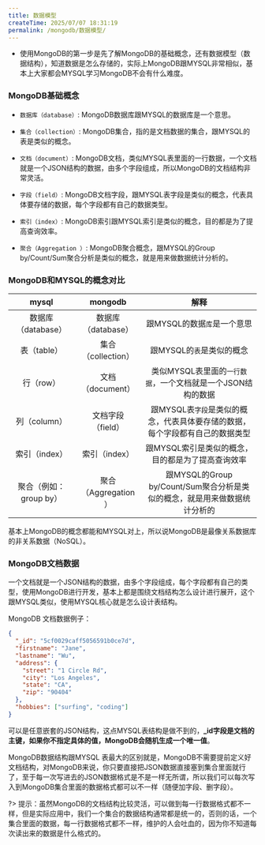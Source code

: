 ```yaml
---
title: 数据模型
createTime: 2025/07/07 18:31:19
permalink: /mongodb/数据模型/
---
```

 - 使用MongoDB的第一步是先了解MongoDB的基础概念，还有数据模型（数据结构），知道数据是怎么存储的，实际上MongoDB跟MYSQL非常相似，基本上大家都会MYSQL学习MongoDB不会有什么难度。

### MongoDB基础概念
 - `数据库（database）`: MongoDB数据库跟MYSQL的数据库是一个意思。

 - `集合（collection）`: MongoDB集合，指的是文档数据的集合，跟MYSQL的表是类似的概念。

 - `文档（document）`: MongoDB文档，类似MYSQL表里面的一行数据，一个文档就是一个JSON结构的数据，由多个字段组成，所以MongoDB的文档结构非常灵活。

 - `字段（field）`: MongoDB文档字段，跟MYSQL表字段是类似的概念，代表具体要存储的数据，每个字段都有自己的数据类型。

 - `索引（index）`: MongoDB索引跟MYSQL索引是类似的概念，目的都是为了提高查询效率。

 - `聚合（Aggregation ）`: MongoDB聚合概念，跟MYSQL的Group by/Count/Sum聚合分析是类似的概念，就是用来做数据统计分析的。

### MongoDB和MYSQL的概念对比
|         mysql          |       mongodb        |                                    解释                                     |
| :--------------------: | :------------------: | :-------------------------------------------------------------------------: |
|   数据库（database）   |  数据库（database）  |                          跟MYSQL的数据`库`是一个意思                          |
|      表（table）       |  集合（collection）  |                           跟MYSQL的`表`是类似的概念                           |
|       行（row）        |   文档（document）   |          类似MYSQL表里面的`一行数据`，一个文档就是一个JSON结构的数据          |
|      列（column）      |  文档字段（field）   | 跟MYSQL表`字段`是类似的概念，代表具体要存储的数据，每个字段都有自己的数据类型 |
|     索引（index）      |    索引（index）     |              跟MYSQL索引是类似的概念，目的都是为了提高查询效率              |
| 聚合（例如：group by） | 聚合（Aggregation ） |  跟MYSQL的Group by/Count/Sum聚合分析是类似的概念，就是用来做数据统计分析的  |

基本上MongoDB的概念都能和MYSQL对上，所以说MongoDB是最像关系数据库的非关系数据（NoSQL）。

### MongoDB文档数据
一个文档就是一个JSON结构的数据，由多个字段组成，每个字段都有自己的类型，使用MongoDB进行开发，基本上都是围绕文档结构怎么设计进行展开，这个跟MYSQL类似，使用MYSQL核心就是怎么设计表结构。

MongoDB 文档数据例子：
```json
{
  "_id": "5cf0029caff5056591b0ce7d",
  "firstname": "Jane",
  "lastname": "Wu",
  "address": {
    "street": "1 Circle Rd",
    "city": "Los Angeles",
    "state": "CA",
    "zip": "90404"
  },
  "hobbies": ["surfing", "coding"]
}
```
可以是任意嵌套的JSON结构，这点MYSQL表结构是做不到的，**_id字段是文档的主键，如果你不指定具体的值，MongoDB会随机生成一个唯一值**。

MongoDB数据结构跟MYSQL 表最大的区别就是，MongoDB不需要提前定义好文档结构，对MongoDB来说，你只要直接把JSON数据直接塞到集合里面就行了，至于每一次写进去的JSON数据格式是不是一样无所谓，所以我们可以每次写入到MongoDB集合里面的数据格式都可以不一样（随便加字段、删字段）。

?> 提示：虽然MongoDB的文档结构比较灵活，可以做到每一行数据格式都不一样，但是实际应用中，我们一个集合的数据结构通常都是统一的，否则的话，一个集合里面的数据，每一行数据格式都不一样，维护的人会吐血的，因为你不知道每次读出来的数据是什么格式的。